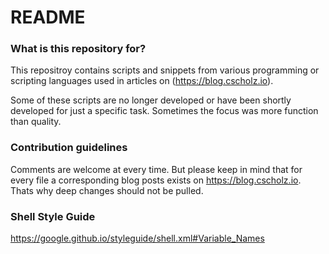 

# README #

### What is this repository for? ###

This repositroy contains scripts and snippets from various programming or scripting languages used in articles on (https://blog.cscholz.io).

Some of these scripts are no longer developed or have been shortly developed for just a specific task.
Sometimes the focus was more function than quality.

### Contribution guidelines ###

Comments are welcome at every time. But please keep in mind that for every file a corresponding blog posts exists on https://blog.cscholz.io. Thats why deep changes should not be pulled.

### Shell Style Guide ###

https://google.github.io/styleguide/shell.xml#Variable_Names
